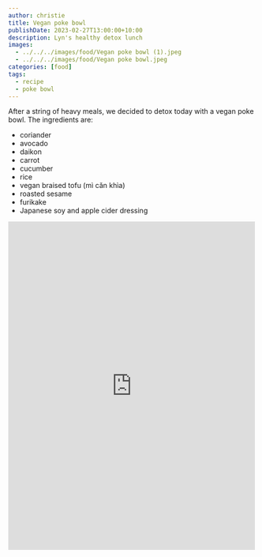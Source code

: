 ```yaml
---
author: christie
title: Vegan poke bowl
publishDate: 2023-02-27T13:00:00+10:00
description: Lyn's healthy detox lunch
images:
  - ../../../images/food/Vegan poke bowl (1).jpeg
  - ../../../images/food/Vegan poke bowl.jpeg
categories: [food]
tags:
  - recipe
  - poke bowl
---
```


After a string of heavy meals, we decided to detox today with a vegan poke bowl. The ingredients are:

- coriander
- avocado
- daikon
- carrot
- cucumber
- rice
- vegan braised tofu (mì căn khìa)
- roasted sesame
- furikake
- Japanese soy and apple cider dressing

<iframe src="https://www.facebook.com/plugins/post.php?href=https%3A%2F%2Fwww.facebook.com%2Fchris1.tham%2Fposts%2Fpfbid02NUKbuHSMFpf5jmkKGPvzegPDSNFeAEbYYKAy1qPRb1jR5QaXDP8N7sqbjtBpotTgl&show_text=true&width=500" width="500" height="665" style="border:none;overflow:hidden" scrolling="no" frameborder="0" allowfullscreen="true" allow="autoplay; clipboard-write; encrypted-media; picture-in-picture; web-share"></iframe>
